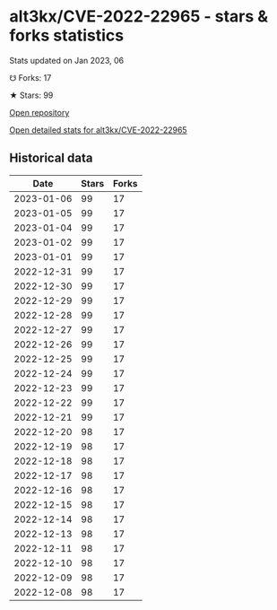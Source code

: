 # alt3kx/CVE-2022-22965 - stars & forks statistics

Stats updated on Jan 2023, 06

☋ Forks: 17

★ Stars: 99

[Open repository](https://github.com/alt3kx/CVE-2022-22965)

[Open detailed stats for alt3kx/CVE-2022-22965](https://reviewgithub.com/rep/alt3kx/CVE-2022-22965)

## Historical data
| Date | Stars | Forks |
|------|-------|-------|
| 2023-01-06 | 99 | 17 | 
| 2023-01-05 | 99 | 17 | 
| 2023-01-04 | 99 | 17 | 
| 2023-01-02 | 99 | 17 | 
| 2023-01-01 | 99 | 17 | 
| 2022-12-31 | 99 | 17 | 
| 2022-12-30 | 99 | 17 | 
| 2022-12-29 | 99 | 17 | 
| 2022-12-28 | 99 | 17 | 
| 2022-12-27 | 99 | 17 | 
| 2022-12-26 | 99 | 17 | 
| 2022-12-25 | 99 | 17 | 
| 2022-12-24 | 99 | 17 | 
| 2022-12-23 | 99 | 17 | 
| 2022-12-22 | 99 | 17 | 
| 2022-12-21 | 99 | 17 | 
| 2022-12-20 | 98 | 17 | 
| 2022-12-19 | 98 | 17 | 
| 2022-12-18 | 98 | 17 | 
| 2022-12-17 | 98 | 17 | 
| 2022-12-16 | 98 | 17 | 
| 2022-12-15 | 98 | 17 | 
| 2022-12-14 | 98 | 17 | 
| 2022-12-13 | 98 | 17 | 
| 2022-12-11 | 98 | 17 | 
| 2022-12-10 | 98 | 17 | 
| 2022-12-09 | 98 | 17 | 
| 2022-12-08 | 98 | 17 | 

